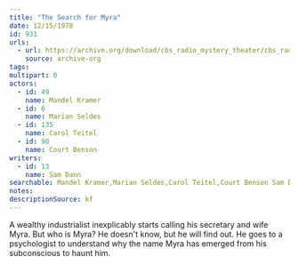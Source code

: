 ```yaml
---
title: "The Search for Myra"
date: 12/15/1978
id: 931
urls: 
  - url: https://archive.org/download/cbs_radio_mystery_theater/cbs_radio_mystery_theater-0901-0950.zip/cbs_radio_mystery_theater-0901-0950%2Fcbsrmt_0931_the_search_for_myra.mp3
    source: archive-org
tags: 
multipart: 0
actors:  
  - id: 49
    name: Mandel Kramer  
  - id: 6
    name: Marian Seldes  
  - id: 135
    name: Carol Teitel  
  - id: 90
    name: Court Benson
writers:  
  - id: 13
    name: Sam Dann
searchable: Mandel Kramer,Marian Seldes,Carol Teitel,Court Benson Sam Dann
notes: 
descriptionSource: kf
---
```

A wealthy industrialist inexplicably starts calling his secretary and wife Myra. But who is Myra? He doesn't know, but he will find out. He goes to a psychologist to understand why the name Myra has emerged from his subconscious to haunt him.